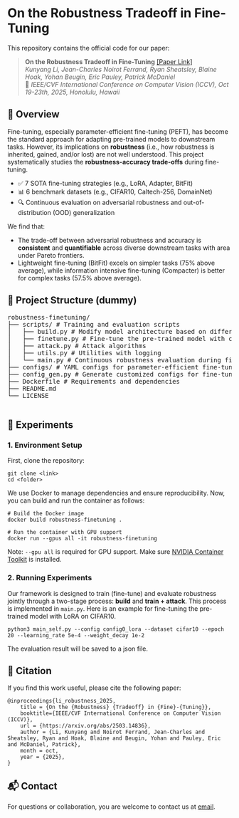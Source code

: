 # On the Robustness Tradeoff in Fine-Tuning

This repository contains the official code for our paper: 
> **On the Robustness Tradeoff in Fine-Tuning** [[Paper Link]](https://arxiv.org/abs/2503.14836) \
> *Kunyang Li, Jean-Charles Noirot Ferrand, Ryan Sheatsley, Blaine Hoak, Yohan
> Beugin, Eric Pauley, Patrick McDaniel* \
> 📍 *IEEE/CVF International Conference on Computer Vision (ICCV), Oct 19-23th,
> 2025, Honolulu, Hawaii*


## 📌 Overview
Fine-tuning, especially parameter-efficient fine-tuning (PEFT), has become the
standard approach for adapting pre-trained models to downstream tasks. However,
its implications on **robustness** (i.e., how robustness is inherited, gained,
and/or lost) are not well understood. This project
systematically studies the **robustness-accuracy trade-offs** during
fine-tuning. 

- ✅ 7 SOTA fine-tuning strategies (e.g., LoRA, Adapter, BitFit)
- 📊 6 benchmark datasets (e.g., CIFAR10, Caltech-256, DomainNet)
- 🔍 Continuous evaluation on adversarial robustness and out-of-distribution
  (OOD) generalization

We find that:
- The trade-off between adversarial robustness and accuracy is **consistent**
  and **quantifiable** across diverse
  downstream tasks with area under Pareto frontiers. 
- Lightweight fine-tuning (BitFit) excels on simpler tasks (75% above average), while information
  intensive fine-tuning (Compacter) is better for complex tasks (57.5% above
  average). 
  

## 📁 Project Structure (dummy)
<pre>
robustness-finetuning/ 
├── scripts/ # Training and evaluation scripts
│   ├── build.py # Modify model architecture based on different fine-tuning strategies 
│   ├── finetune.py # Fine-tune the pre-trained model with continuous evaluation (attacks)
│   ├── attack.py # Attack algorithms
│   ├── utils.py # Utilities with logging 
│   └── main.py # Continuous robustness evaluation during fine-tuning
├── configs/ # YAML configs for parameter-efficient fine-tuning strategies 
├── config_gen.py # Generate customized configs for fine-tuning strategies 
├── Dockerfile # Requirements and dependencies
├── README.md 
└── LICENSE 

</pre>


## 🧪 Experiments

### 1. Environment Setup
First, clone the repository:
```
git clone <link>
cd <folder>
```

We use Docker to manage dependencies and ensure reproducibility. Now, you can build
and run the container as follows: 
```
# Build the Docker image 
docker build robustness-finetuning . 

# Run the container with GPU support 
docker run --gpus all -it robustness-finetuning
``` 

Note: `--gpu all` is required for GPU support. Make sure [NVIDIA Container
Toolkit](https://docs.nvidia.com/datacenter/cloud-native/container-toolkit/latest/install-guide.html)
is installed. 

### 2. Running Experiments 
Our framework is designed to train (fine-tune) and evaluate robustness jointly
through a two-stage process: **build** and **train + attack**. This process is implemented
in `main.py`. Here is an example for fine-tuning the pre-trained model with LoRA
on CIFAR10. 
```
python3 main_self.py --config config0_lora --dataset cifar10 --epoch 20 --learning_rate 5e-4 --weight_decay 1e-2
```
The evaluation result will be saved to a json file. 


## 📎 Citation
If you find this work useful, please cite the following paper: 
```
@inproceedings{li_robustness_2025,
	title = {On the {Robustness} {Tradeoff} in {Fine}-{Tuning}},
    booktitle={IEEE/CVF International Conference on Computer Vision (ICCV)},
	url = {https://arxiv.org/abs/2503.14836},
	author = {Li, Kunyang and Noirot Ferrand, Jean-Charles and Sheatsley, Ryan and Hoak, Blaine and Beugin, Yohan and Pauley, Eric and McDaniel, Patrick},
	month = oct,
	year = {2025},
}
```

## 📬 Contact
For questions or collaboration, you are welcome to contact us at
[email](kli253@wisc.edu). 
